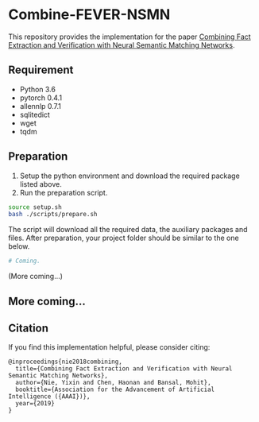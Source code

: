 # Combine-FEVER-NSMN
This repository provides the implementation for the paper [Combining Fact Extraction and Verification with Neural Semantic Matching Networks](https://arxiv.org/abs/1811.07039).

## Requirement
* Python 3.6
* pytorch 0.4.1
* allennlp 0.7.1
* sqlitedict
* wget
* tqdm

## Preparation
1. Setup the python environment and download the required package listed above.
2. Run the preparation script.
```bash
source setup.sh
bash ./scripts/prepare.sh
```
The script will download all the required data, the auxiliary packages and files.
After preparation, your project folder should be similar to the one below.
```bash
# Coming.
```

(More coming...)
## More coming...


## Citation
If you find this implementation helpful, please consider citing:
```
@inproceedings{nie2018combining,
  title={Combining Fact Extraction and Verification with Neural Semantic Matching Networks},
  author={Nie, Yixin and Chen, Haonan and Bansal, Mohit},
  booktitle={Association for the Advancement of Artificial Intelligence ({AAAI})},
  year={2019}
}
```